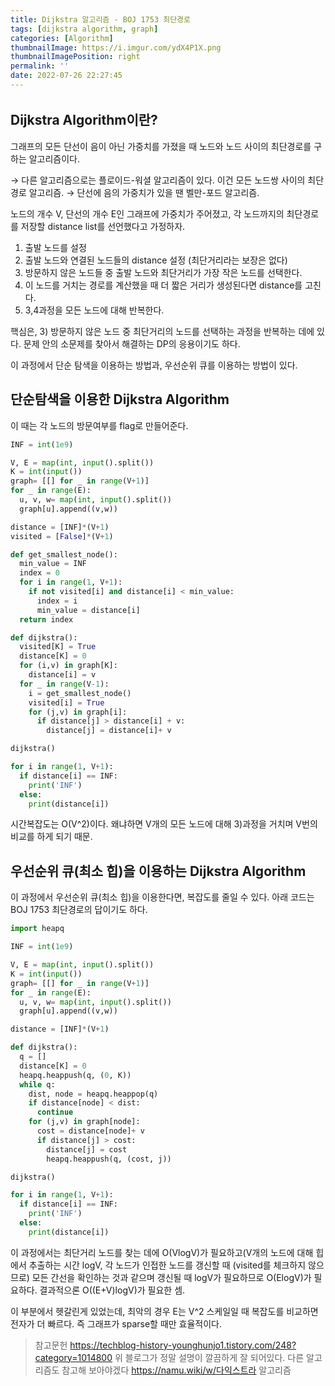 ```yaml
---
title: Dijkstra 알고리즘 - BOJ 1753 최단경로
tags: [dijkstra algorithm, graph]
categories: [Algorithm]
thumbnailImage: https://i.imgur.com/ydX4P1X.png
thumbnailImagePosition: right
permalink: ''
date: 2022-07-26 22:27:45
---
```


######

<!-- excerpt -->
<!-- toc -->

## Dijkstra Algorithm이란?

그래프의 모든 단선이 음이 아닌 가중치를 가졌을 때 노드와 노드 사이의 최단경로를 구하는 알고리즘이다.

→ 다른 알고리즘으로는 플로이드-워셜 알고리즘이 있다. 이건 모든 노드쌍 사이의 최단경로 알고리즘.
→ 단선에 음의 가중치가 있을 땐 벨만-포드 알고리즘.

노드의 개수 V, 단선의 개수 E인 그래프에 가중치가 주어졌고, 각 노드까지의 최단경로를 저장할 distance list를 선언했다고 가정하자.

1. 출발 노드를 설정
2. 출발 노드와 연결된 노드들의 distance 설정 (최단거리라는 보장은 없다)
3. 방문하지 않은 노드들 중 출발 노드와 최단거리가 가장 작은 노드를 선택한다.
4. 이 노드를 거치는 경로를 계산했을 때 더 짧은 거리가 생성된다면 distance를 고친다.
5. 3,4과정을 모든 노드에 대해 반복한다.

핵심은, 3) 방문하지 않은 노드 중 최단거리의 노드를 선택하는 과정을 반복하는 데에 있다. 문제 안의 소문제를 찾아서 해결하는 DP의 응용이기도 하다.

이 과정에서 단순 탐색을 이용하는 방법과, 우선순위 큐를 이용하는 방법이 있다.

## 단순탐색을 이용한 Dijkstra Algorithm

이 때는 각 노드의 방문여부를 flag로 만들어준다.

```python
INF = int(1e9)

V, E = map(int, input().split())
K = int(input())
graph= [[] for _ in range(V+1)]
for _ in range(E):
  u, v, w= map(int, input().split())
  graph[u].append((v,w))

distance = [INF]*(V+1)
visited = [False]*(V+1)

def get_smallest_node():
  min_value = INF
  index = 0
  for i in range(1, V+1):
    if not visited[i] and distance[i] < min_value:
      index = i
      min_value = distance[i]
  return index

def dijkstra():
  visited[K] = True
  distance[K] = 0
  for (i,v) in graph[K]:
    distance[i] = v
  for _ in range(V-1):
    i = get_smallest_node()
    visited[i] = True
    for (j,v) in graph[i]:
      if distance[j] > distance[i] + v:
        distance[j] = distance[i]+ v

dijkstra()

for i in range(1, V+1):
  if distance[i] == INF:
    print('INF')
  else:
    print(distance[i])
```

시간복잡도는 O(V^2)이다. 왜냐하면 V개의 모든 노드에 대해 3)과정을 거치며 V번의 비교를 하게 되기 때문.

## 우선순위 큐(최소 힙)을 이용하는 Dijkstra Algorithm

이 과정에서 우선순위 큐(최소 힙)을 이용한다면, 복잡도를 줄일 수 있다.
아래 코드는 BOJ 1753 최단경로의 답이기도 하다.

```python
import heapq

INF = int(1e9)

V, E = map(int, input().split())
K = int(input())
graph= [[] for _ in range(V+1)]
for _ in range(E):
  u, v, w= map(int, input().split())
  graph[u].append((v,w))

distance = [INF]*(V+1)

def dijkstra():
  q = []
  distance[K] = 0
  heapq.heappush(q, (0, K))
  while q:
    dist, node = heapq.heappop(q)
    if distance[node] < dist:
      continue
    for (j,v) in graph[node]:
      cost = distance[node]+ v
      if distance[j] > cost:
        distance[j] = cost
        heapq.heappush(q, (cost, j))

dijkstra()

for i in range(1, V+1):
  if distance[i] == INF:
    print('INF')
  else:
    print(distance[i])
```

이 과정에서는 최단거리 노드를 찾는 데에 O(VlogV)가 필요하고(V개의 노드에 대해 힙에서 추출하는 시간 logV, 각 노드가 인접한 노드를 갱신할 때 (visited를 체크하지 않으므로) 모든 간선을 확인하는 것과 같으며 갱신될 때 logV가 필요하므로 O(ElogV)가 필요하다. 결과적으론 O((E+V)logV)가 필요한 셈.

이 부분에서 헷갈린게 있었는데, 최악의 경우 E는 V^2 스케일일 때 복잡도를 비교하면 전자가 더 빠르다. 즉 그래프가 sparse할 때만 효율적이다.

> 참고문헌
> https://techblog-history-younghunjo1.tistory.com/248?category=1014800
> 위 블로그가 정말 설명이 깔끔하게 잘 되어있다. 다른 알고리즘도 참고해 보아야겠다
> https://namu.wiki/w/다익스트라 알고리즘
